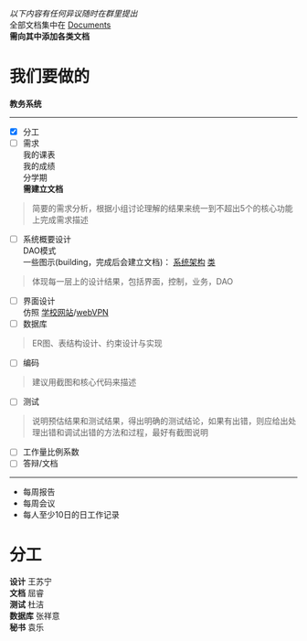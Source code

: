 *以下内容有任何异议随时在群里提出*  
全部文档集中在 [Documents](github.com/a-cup-of-java-CUIT/jwgl/tree/master/Documents)  
**需向其中添加各类文档**

# 我们要做的
**教务系统**
***
+ [x] 分工
+ [ ] 需求  
我的课表  
我的成绩  
分学期  
**需建立文档**
> 简要的需求分析，根据小组讨论理解的结果来统一到不超出5个的核心功能上完成需求描述
+ [ ] 系统概要设计  
DAO模式  
一些图示(building，完成后会建立文档)：
[系统架构](https://www.processon.com/view/link/5ea95b697d9c0869dab149b2)
[类](https://www.processon.com/view/link/5eb22543f346fb06e445c11b)
> 体现每一层上的设计结果，包括界面，控制，业务，DAO
+ [ ] 界面设计  
仿照 [学校网站](http://jwgl.cuit.edu.cn)/[webVPN](http://jwgl-cuit-edu-cn.webvpn.cuit.edu.cn:8118/eams/home.action)
+ [ ] 数据库
> ER图、表结构设计、约束设计与实现
+ [ ] 编码
> 建议用截图和核心代码来描述
+ [ ] 测试
> 说明预估结果和测试结果，得出明确的测试结论，如果有出错，则应给出处理出错和调试出错的方法和过程，最好有截图说明
+ [ ] 工作量比例系数
+ [ ] 答辩/文档
***
+ 每周报告
+ 每周会议
+ 每人至少10日的日工作记录

# 分工
**设计** 王苏宁  
**文档** 屈睿  
**测试** 杜洁  
**数据库** 张祥意  
**秘书** 袁乐  
